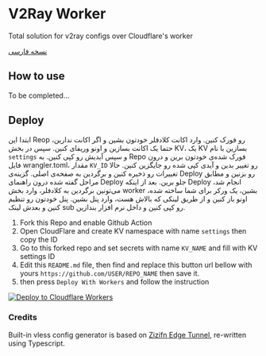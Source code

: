 # V2Ray Worker
 Total solution for v2ray configs over Cloudflare's worker

[نسخه فارسی](https://github.com/sma-abyar/v2ray-worker/blob/main/README-fa.md)

## How to use

To be completed...

## Deploy 

ابتدا این Reop رو فورک کنین. وارد اکانت کلادفلر خودتون بشین و اگر اکانت ندارین، حتما یک اکانت بسازین و اونو وریفای کنین. سپس در بخش KV، یک KV بسازین با نام `settings` و سپس آیدیش رو کپی کنین. به Repo فورک شده‌ی خودتون برین و درون فایل wrangler.toml، مقدار `KV_ID` رو تغییر بدین و آیدی کپی شده رو جایگزین کنین. حالا تغییرات رو ذخیره کنین و برگردین به صفحه‌ی اصلی. گزینه‌ی Deploy رو بزنین و مطابق مراحل گفته شده درون راهنمای Deploy جلو برین. بعد از اینکه Deploy انجام شد، می‌تونین برگردین به کلادفلر، وارد بخش worker بشین، یک ورکر برای شما ساخته شده، اونو باز کنین و از طریق لینکی که بالاش هست، وارد پنل بشین. پنل خودتون رو تنظیم کنین و بعدش لینک sub رو کپی کنین و داخل نرم افزار بندازین.


 1. Fork this Repo and enable Github Action
 2. Open CloudFlare and create KV namespace with name `settings` then copy the ID
 3. Go to this forked repo and set secrets with name `KV_NAME` and fill with KV settings ID
 4. Edit this `README.md` file, then find and replace this button url bellow with yours `https://github.com/USER/REPO_NAME` then save it.
 4. then press `Deploy With Workers` and follow the instruction

[![Deploy to Cloudflare Workers](https://deploy.workers.cloudflare.com/button)](https://deploy.workers.cloudflare.com/?url=https://github.com/vfarid/v2ray-worker)

### Credits
Built-in vless config generator is based on [Zizifn Edge Tunnel](https://github.com/zizifn/edgetunnel), re-written using Typescript.
